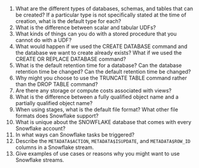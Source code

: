 1. What are the different types of databases, schemas, and tables that can be created? If a particular type is not specifically stated at the time of creation, what is the default type for each?
2. What is the difference between scalar and tabular UDFs?
3. What kinds of things can you do with a stored procedure that you
   cannot do with a UDF?
4. What would happen if we used the CREATE DATABASE command and
   the database we want to create already exists? What if we used the
   CREATE OR REPLACE DATABASE command?
5. What is the default retention time for a database? Can the database
   retention time be changed? Can the default retention time be changed?
6. Why might you choose to use the TRUNCATE TABLE command rather
   than the DROP TABLE command?
7. Are there any storage or compute costs associated with views?
8. What is the difference between a fully qualified object name and a
   partially qualified object name?
9. When using stages, what is the default file format? What other file
   formats does Snowflake support?
10. What is unique about the SNOWFLAKE database that comes with
    every Snowflake account?
11. In what ways can Snowflake tasks be triggered?
12. Describe the `METADATA$ACTION`, `METADATA$ISUPDATE`, and
    `METADATA$ROW_ID` columns in a Snowflake stream.
13. Give examples of use cases or reasons why you might want to use
    Snowflake streams.
